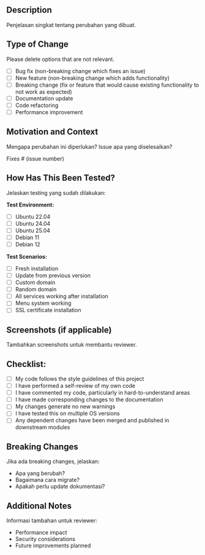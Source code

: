 ## Description
Penjelasan singkat tentang perubahan yang dibuat.

## Type of Change
Please delete options that are not relevant.

- [ ] Bug fix (non-breaking change which fixes an issue)
- [ ] New feature (non-breaking change which adds functionality)
- [ ] Breaking change (fix or feature that would cause existing functionality to not work as expected)
- [ ] Documentation update
- [ ] Code refactoring
- [ ] Performance improvement

## Motivation and Context
Mengapa perubahan ini diperlukan? Issue apa yang diselesaikan?

Fixes # (issue number)

## How Has This Been Tested?
Jelaskan testing yang sudah dilakukan:

**Test Environment:**
- [ ] Ubuntu 22.04
- [ ] Ubuntu 24.04
- [ ] Ubuntu 25.04
- [ ] Debian 11
- [ ] Debian 12

**Test Scenarios:**
- [ ] Fresh installation
- [ ] Update from previous version
- [ ] Custom domain
- [ ] Random domain
- [ ] All services working after installation
- [ ] Menu system working
- [ ] SSL certificate installation

## Screenshots (if applicable)
Tambahkan screenshots untuk membantu reviewer.

## Checklist:
- [ ] My code follows the style guidelines of this project
- [ ] I have performed a self-review of my own code
- [ ] I have commented my code, particularly in hard-to-understand areas
- [ ] I have made corresponding changes to the documentation
- [ ] My changes generate no new warnings
- [ ] I have tested this on multiple OS versions
- [ ] Any dependent changes have been merged and published in downstream modules

## Breaking Changes
Jika ada breaking changes, jelaskan:
- Apa yang berubah?
- Bagaimana cara migrate?
- Apakah perlu update dokumentasi?

## Additional Notes
Informasi tambahan untuk reviewer:
- Performance impact
- Security considerations
- Future improvements planned
